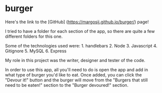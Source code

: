 # burger

Here's the link to the [GitHub] (https://margosij.github.io/burger/) page!

I tried to have a folder for each section of the app, so there are quite a few different folders for this one.

Some of the technologies used were:
    1. handlebars
    2. Node
    3. Javascript
    4. Gitignore
    5. MySQL
    6. Express

My role in this project was the writer, designer and tester of the code.

In order to use this app, all you'll need to do is open the app and add in what type of burger you'd like to eat. Once added, you can click the "Devour it!" button and the burger will move from the "Burgers that still need to be eaten!" section to the "Burger devoured!" section.
